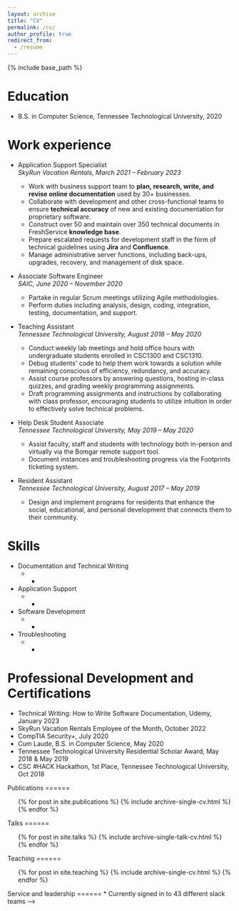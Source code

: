 ```yaml
---
layout: archive
title: "CV"
permalink: /cv/
author_profile: true
redirect_from:
  - /resume
---
```


{% include base_path %}

Education
======
* B.S. in Computer Science, Tennessee Technological University, 2020

Work experience
======
* Application Support Specialist<br><i>SkyRun Vacation Rentals, March 2021 – February 2023</i>
  * Work with business support team to <b>plan, research, write, and revise online documentation</b> used by 30+ businesses.
  * Collaborate with development and other cross-functional teams to ensure <b>technical accuracy</b> of new and existing documentation for proprietary software.
  * Construct over 50 and maintain over 350 technical documents in FreshService <b>knowledge base</b>.
  * Prepare escalated requests for development staff in the form of technical guidelines using <b>Jira</b> and <b>Confluence</b>.
  * Manage administrative server functions, including back-ups, upgrades, recovery, and management of disk space.

* Associate Software Engineer<br><i>SAIC, June 2020 – November 2020</i>
  * Partake in regular Scrum meetings utilizing Agile methodologies.
  * Perform duties including analysis, design, coding, integration, testing, documentation, and support.

* Teaching Assistant<br><i>Tennessee Technological University, August 2018 – May 2020</i>
  * Conduct weekly lab meetings and hold office hours with undergraduate students enrolled in CSC1300 and CSC1310. 
  * Debug students' code to help them work towards a solution while remaining conscious of efficiency, redundancy, and accuracy.
  * Assist course professors by answering questions, hosting in-class quizzes, and grading weekly programming assignments.
  * Draft programming assignments and instructions by collaborating with class professor, encouraging students to utilize intuition in order to effectively solve technical problems.

* Help Desk Student Associate<br><i>Tennessee Technological University, May 2019 – May 2020</i>
  * Assist faculty, staff and students with technology both in-person and virtually via the Bomgar remote support tool.
  * Document instances and troubleshooting progress via the Footprints ticketing system.

* Resident Assistant<br><i>Tennessee Technological University, August 2017 – May 2019</i>
  * Design and implement programs for residents that enhance the social, educational, and personal development that connects them to their community.
  
Skills
======
* Documentation and Technical Writing
  * -
* Application Support
  * -
* Software Development
  * -
* Troubleshooting
  * -

Professional Development and Certifications
======
* Technical Writing: How to Write Software Documentation, Udemy, January 2023
* SkyRun Vacation Rentals Employee of the Month, October 2022
* CompTIA Security+, July 2020
* Cum Laude, B.S. in Computer Science, May 2020
* Tennessee Technological University Residential Scholar Award, May 2018 & May 2019
* CSC #HACK Hackathon, 1st Place, Tennessee Technological University, Oct 2018

<!-->
Publications
======
  <ul>{% for post in site.publications %}
    {% include archive-single-cv.html %}
  {% endfor %}</ul>
  
Talks
======
  <ul>{% for post in site.talks %}
    {% include archive-single-talk-cv.html %}
  {% endfor %}</ul>
  
Teaching
======
  <ul>{% for post in site.teaching %}
    {% include archive-single-cv.html %}
  {% endfor %}</ul>
  
Service and leadership
======
* Currently signed in to 43 different slack teams
-->